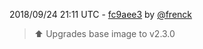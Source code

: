 2018/09/24 21:11 UTC - [fc9aee3](https://github.com/hassio-addons/addon-nut/commit/fc9aee31becb3d9feb76bc728b30a1482f4ff046) by [@frenck](https://github.com/frenck)
> :arrow_up: Upgrades base image to v2.3.0 

